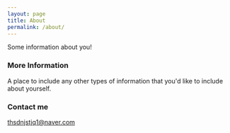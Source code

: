 ```yaml
---
layout: page
title: About
permalink: /about/
---
```


Some information about you!

### More Information

A place to include any other types of information that you'd like to include about yourself.

### Contact me

[thsdnjstjq1@naver.com](mailto:jaeonelee94@gmail.com)